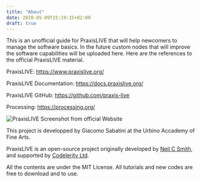 ```yaml
---
title: "About"
date: 2020-05-09T15:19:15+02:00
draft: true
---
```


This is an unofficial guide for PraxisLIVE that will help newcomers to manage the software basics. In the future custom nodes that will improve the software capabilities will be uploaded here. Here are the references to the official PraxisLIVE material.

PraxisLIVE: https://www.praxislive.org/

PraxisLIVE Documentation: https://docs.praxislive.org/

PraxisLIVE GitHub: https://github.com/praxis-live

Processing: https://processing.org/

![PraxisLIVE Screenshot from official Website](/imgs/praxislive4.jpg "PraxisLIVE Screenshot from official Website")

This project is developped by Giacomo Sabatini at the Urbino Accademy of Fine Arts.

PraxisLIVE is an open-source project originally developed by [Neil C Smith](https://www.neilcsmith.net/), and supported by [Codelerity Ltd](https://www.codelerity.com/).

All the contents are under the MIT License. All tutorials and new codes are free to download and to use.
